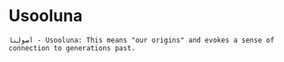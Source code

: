 # Usooluna


  
    أصولنا - Usooluna: This means "our origins" and evokes a sense of connection to generations past.
